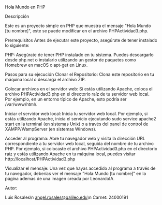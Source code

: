 Hola Mundo en PHP

Descripción

Este es un proyecto simple en PHP que muestra el mensaje "Hola Mundo [tu nombre]", este se puede modificar en el archivo PHPActividad3.php.

Prerrequisitos
Antes de ejecutar este proyecto, asegúrate de tener instalado lo siguiente:

PHP: Asegúrate de tener PHP instalado en tu sistema. Puedes descargarlo desde php.net o instalarlo utilizando un gestor de paquetes como Homebrew en macOS o apt-get en Linux.

Pasos para su ejecución
Clonar el Repositorio: Clona este repositorio en tu máquina local o descarga el archivo ZIP.

Colocar archivos en el servidor web: Si estás utilizando Apache, coloca el archivo PHPActividad3.php en el directorio raíz de tu servidor web local. Por ejemplo, en un entorno típico de Apache, esto podría ser /var/www/html/.

Iniciar el servidor web local: Inicia tu servidor web local. Por ejemplo, si estás utilizando Apache, inicia el servicio ejecutando sudo service apache2 start en la terminal (en sistemas Unix) o a través del panel de control de XAMPP/WampServer (en sistemas Windows).

Acceder al programa: Abre tu navegador web y visita la dirección URL correspondiente a tu servidor web local, seguida del nombre de tu archivo PHP. Por ejemplo, si colocaste el archivo PHPActividad3.php en el directorio raíz y estás utilizando Apache en tu máquina local, puedes visitar http://localhost/PHPActividad3.php

Visualizar el mensaje: Una vez que hayas accedido al programa a través de tu navegador, deberías ver el mensaje "Hola Mundo [tu nombre]" en la página ademas de una imagen creada por LeonardoIA.

Autor:

Luis Rosales\n
angel.rosales@galileo.edu\n
Carnet: 24000191
